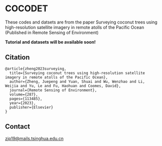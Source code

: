
# COCODET

These codes and datsets are from the paper Surveying coconut trees using high-resolution satellite imagery in remote atolls of the Pacific Ocean (Published in Remote Sensing of Environment)


**Tutorial and datasets will be available soon!**


## Citation

```
@article{zheng2023surveying,
  title={Surveying coconut trees using high-resolution satellite imagery in remote atolls of the Pacific Ocean},
  author={Zheng, Juepeng and Yuan, Shuai and Wu, Wenzhao and Li, Weijia and Yu, Le and Fu, Haohuan and Coomes, David},
  journal={Remote Sensing of Environment},
  volume={287},
  pages={113485},
  year={2023},
  publisher={Elsevier}
}
```


## Contact

zjp19@mails.tsinghua.edu.cn

